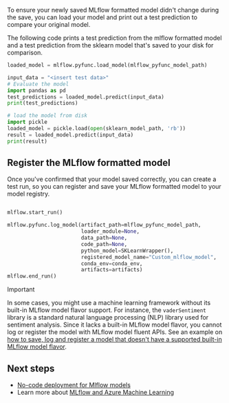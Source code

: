 To ensure your newly saved MLflow formatted model didn't change during the save, you can load your model and print out a test prediction to compare your original model.

The following code prints a test prediction from the mlflow formatted model and a test prediction from the sklearn model that's saved to your disk for comparison. 

```python
loaded_model = mlflow.pyfunc.load_model(mlflow_pyfunc_model_path)

input_data = "<insert test data>"
# Evaluate the model
import pandas as pd
test_predictions = loaded_model.predict(input_data)
print(test_predictions)

# load the model from disk
import pickle
loaded_model = pickle.load(open(sklearn_model_path, 'rb'))
result = loaded_model.predict(input_data)
print(result)
```

## Register the MLflow formatted model

Once you've confirmed that your model saved correctly, you can create a test run, so you can register and save your MLflow formatted model to your model registry.

```python

mlflow.start_run()

mlflow.pyfunc.log_model(artifact_path=mlflow_pyfunc_model_path, 
                        loader_module=None, 
                        data_path=None, 
                        code_path=None,
                        python_model=SKLearnWrapper(),
                        registered_model_name="Custom_mlflow_model", 
                        conda_env=conda_env,
                        artifacts=artifacts)
mlflow.end_run()
```

> [!IMPORTANT]
> In some cases, you might use a machine learning framework without its built-in MLflow model flavor support. For instance, the `vaderSentiment` library is a standard natural language processing (NLP) library used for sentiment analysis. Since it lacks a built-in MLflow model flavor, you cannot log or register the model with MLflow model fluent APIs. See an example on [how to save, log and register a model that doesn't have a supported built-in MLflow model flavor](https://mlflow.org/docs/latest/model-registry.html#registering-an-unsupported-machine-learning-model).

## Next steps

* [No-code deployment for Mlflow models](how-to-deploy-mlflow-models-online-endpoints.md)
* Learn more about [MLflow and Azure Machine Learning](concept-mlflow.md)
